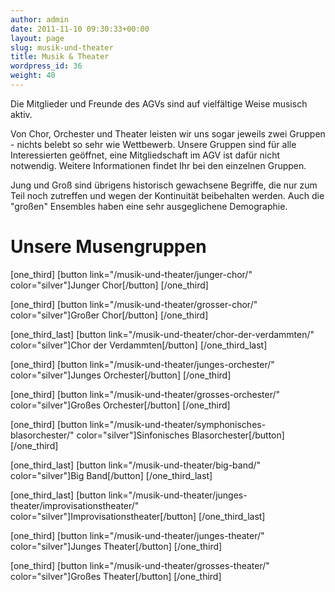 ```yaml
---
author: admin
date: 2011-11-10 09:30:33+00:00
layout: page
slug: musik-und-theater
title: Musik & Theater
wordpress_id: 36
weight: 40
---
```


Die Mitglieder und Freunde des AGVs sind auf vielfältige Weise musisch aktiv.

Von Chor, Orchester und Theater leisten wir uns sogar jeweils zwei Gruppen - nichts belebt so sehr wie Wettbewerb. Unsere Gruppen sind für alle Interessierten geöffnet, eine Mitgliedschaft im AGV ist dafür nicht notwendig. Weitere Informationen findet Ihr bei den einzelnen Gruppen.

Jung und Groß sind übrigens historisch gewachsene Begriffe, die nur zum Teil noch zutreffen und wegen der Kontinuität beibehalten werden. Auch die "großen" Ensembles haben eine sehr ausgeglichene Demographie.

# Unsere Musengruppen

[one_third]
[button link="/musik-und-theater/junger-chor/" color="silver"]Junger Chor[/button]
[/one_third]

[one_third]
[button link="/musik-und-theater/grosser-chor/" color="silver"]Großer Chor[/button]
[/one_third]

[one_third_last]
[button link="/musik-und-theater/chor-der-verdammten/" color="silver"]Chor der Verdammten[/button]
[/one_third_last]

[one_third]
[button link="/musik-und-theater/junges-orchester/" color="silver"]Junges Orchester[/button]
[/one_third]

[one_third]
[button link="/musik-und-theater/grosses-orchester/" color="silver"]Großes Orchester[/button]
[/one_third]

[one_third]
[button link="/musik-und-theater/symphonisches-blasorchester/" color="silver"]Sinfonisches Blasorchester[/button]
[/one_third]

[one_third_last]
[button link="/musik-und-theater/big-band/" color="silver"]Big Band[/button]
[/one_third_last]

[one_third_last]
[button link="/musik-und-theater/junges-theater/improvisationstheater/" color="silver"]Improvisationstheater[/button]
[/one_third_last]

[one_third]
[button link="/musik-und-theater/junges-theater/" color="silver"]Junges Theater[/button]
[/one_third]

[one_third]
[button link="/musik-und-theater/grosses-theater/" color="silver"]Großes Theater[/button]
[/one_third]

